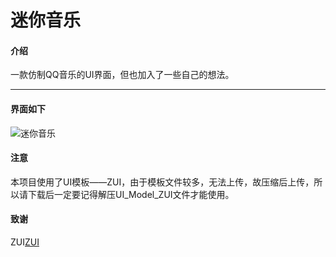 # 迷你音乐

#### 介绍
一款仿制QQ音乐的UI界面，但也加入了一些自己的想法。
***
#### 界面如下
![迷你音乐](https://images.gitee.com/uploads/images/2019/1218/192230_a77799f7_2020534.png "miniMusic.png")
#### 注意
本项目使用了UI模板——ZUI，由于模板文件较多，无法上传，故压缩后上传，所以请下载后一定要记得解压UI_Model_ZUI文件才能使用。
#### 致谢
ZUI[ZUI](http://zui.sexy/)